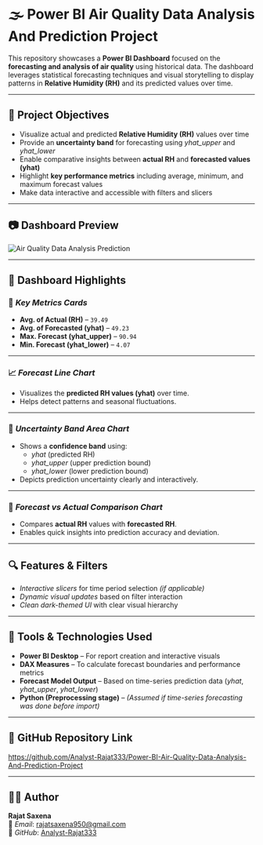 # 🌫️ Power BI Air Quality Data Analysis And Prediction Project

This repository showcases a **Power BI Dashboard** focused on the **forecasting and analysis of air quality** using historical data. The dashboard leverages statistical forecasting techniques and visual storytelling to display patterns in **Relative Humidity (RH)** and its predicted values over time.

---

## 🎯 Project Objectives

- Visualize actual and predicted **Relative Humidity (RH)** values over time  
- Provide an **uncertainty band** for forecasting using *yhat_upper* and *yhat_lower*  
- Enable comparative insights between **actual RH** and **forecasted values (yhat)**  
- Highlight **key performance metrics** including average, minimum, and maximum forecast values  
- Make data interactive and accessible with filters and slicers

---

## 📷 Dashboard Preview

![Air Quality Data Analysis   Prediction](https://github.com/user-attachments/assets/14b2edb1-c0cd-4893-88d3-c1814db41b98)


---

## 🧩 Dashboard Highlights

### 📌 *Key Metrics Cards*

- **Avg. of Actual (RH)** – `39.49`
- **Avg. of Forecasted (yhat)** – `49.23`
- **Max. Forecast (yhat_upper)** – `90.94`
- **Min. Forecast (yhat_lower)** – `4.07`

---

### 📈 *Forecast Line Chart*

- Visualizes the **predicted RH values (yhat)** over time.
- Helps detect patterns and seasonal fluctuations.

---

### 🌊 *Uncertainty Band Area Chart*

- Shows a **confidence band** using:
  - *yhat* (predicted RH)
  - *yhat_upper* (upper prediction bound)
  - *yhat_lower* (lower prediction bound)
- Depicts prediction uncertainty clearly and interactively.

---

### 🔄 *Forecast vs Actual Comparison Chart*

- Compares **actual RH** values with **forecasted RH**.
- Enables quick insights into prediction accuracy and deviation.

---

## 🔍 Features & Filters

- *Interactive slicers* for time period selection *(if applicable)*  
- *Dynamic visual updates* based on filter interaction  
- *Clean dark-themed UI* with clear visual hierarchy

---

## 🧰 Tools & Technologies Used

- **Power BI Desktop** – For report creation and interactive visuals  
- **DAX Measures** – To calculate forecast boundaries and performance metrics  
- **Forecast Model Output** – Based on time-series prediction data (*yhat*, *yhat_upper*, *yhat_lower*)  
- **Python (Preprocessing stage)** – *(Assumed if time-series forecasting was done before import)*  

---

## 🔗 GitHub Repository Link

https://github.com/Analyst-Rajat333/Power-BI-Air-Quality-Data-Analysis-And-Prediction-Project

---

## 👨‍💻 Author

**Rajat Saxena**  
📧 *Email*: [rajatsaxena950@gmail.com](mailto:rajatsaxena950@gmail.com)  
🔗 *GitHub*: [Analyst-Rajat333](https://github.com/Analyst-Rajat333)
